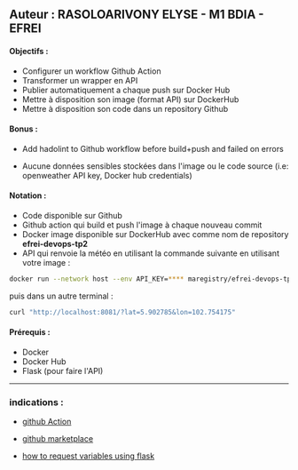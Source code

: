 ## Auteur : RASOLOARIVONY ELYSE - M1 BDIA - EFREI

#### Objectifs :
* Configurer un workflow Github Action
* Transformer un wrapper en API
* Publier automatiquement a chaque push sur Docker Hub
* Mettre à disposition son image (format API) sur DockerHub
* Mettre à disposition son code dans un repository Github

#### Bonus :
* Add hadolint to Github workflow before build+push and failed on errors

* Aucune données sensibles stockées dans l'image ou le code source (i.e: openweather API
key, Docker hub credentials)

#### Notation :
- Code disponible sur Github
- Github action qui build et push l'image à chaque nouveau commit
- Docker image disponible sur DockerHub avec comme nom de repository **efrei-devops-tp2**
- API qui renvoie la météo en utilisant la commande suivante en utilisant votre image :
```bash
docker run --network host --env API_KEY=**** maregistry/efrei-devops-tp2:1.0.0
```
puis dans un autre terminal :
```bash
curl "http://localhost:8081/?lat=5.902785&lon=102.754175"
```

#### Prérequis :
* Docker
* Docker Hub
* Flask (pour faire l'API)

---
### indications :
* [github Action](https://docs.docker.com/ci-cd/github-actions/#:~:text=Navigate%20to%20your%20GitHub%20repository,then%20click%20New%20Access%20Token)

* [github marketplace](https://github.com/marketplace/actions/build-and-push-docker-images)

* [how to request variables using flask](https://stackoverflow.com/questions/24892035/how-can-i-get-the-named-parameters-from-a-url-using-flask)
